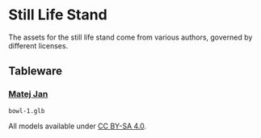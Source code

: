 # Still Life Stand

The assets for the still life stand come from various authors, governed by different licenses.

## Tableware

### [Matej Jan](https://matejjan.com)

```
bowl-1.glb
```

All models available under [CC BY-SA 4.0](https://creativecommons.org/licenses/by-sa/4.0/).
